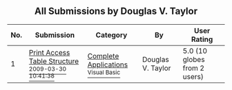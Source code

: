﻿<div align="center">

## All Submissions by Douglas V\. Taylor

</div>

No.  | Submission | Category | By   | User Rating
---- | ---------- | -------- | ---- | -----------
1 | [Print Access Table Structure<br /><sup>2009-03-30 10:41:38</sup>](https://github.com/Planet-Source-Code/douglas-v-taylor-print-access-table-structure__1-71924) | [Complete Applications<br /><sup>Visual Basic</sup>](../ByCategory/complete-applications__1-27.md) | Douglas V\. Taylor | 5.0 (10 globes from 2 users)
